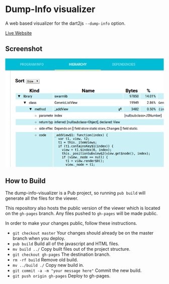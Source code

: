 # Dump-Info visualizer

A web based visualizer for the dart2js `--dump-info` option.

[Live Website](http://dart-lang.github.io/dump-info-visualizer/)

## Screenshot

![](dump-info-viewer.png)

## How to Build

The dump-info-visualizer is a Pub project, so running `pub build` will
generate all the files for the viewer.

This repository also hosts the public version of the viewer which is located
on the `gh-pages` branch.  Any files pushed to `gh-pages` will be made public.

In order to make your changes public, follow these instructions.

* `git checkout master` Your changes should already be on the master branch
  when you deploy.
* `pub build` Build all of the javascript and HTML files.
* `mv build ../` Copy built files out of the project structure.
* `git checkout gh-pages` The destination branch.
* `rm -rf build` Remove old build.
* `mv ../build ./` Copy new build in.
* `git commit -a -m "your message here"` Commit the new build.
* `git push origin gh-pages` Deploy to gh-pages.
